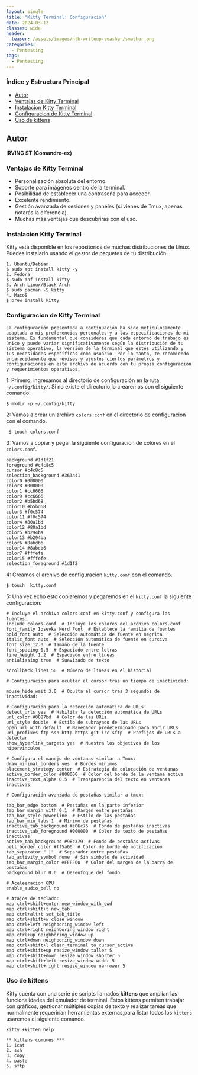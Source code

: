 ```yaml
---
layout: single
title: "Kitty Terminal: Configuración"
date: 2024-03-12
classes: wide
header:
  teaser: /assets/images/htb-writeup-smasher/smasher.png
categories:
  - Pentesting
tags:
  - Pentesting
---
```


### Índice y Estructura Principal

- [Autor](#autor)
- [Ventajas de Kitty Terminal](#ventajas-de-kitty-terminal)
- [Instalacion Kitty Terminal](#instalacion-kitty-terminal)
- [Configuracion de Kitty Terminal](#configuracion-de-kitty-terminal)
- [Uso de kittens](#uso-de-kittens)

## Autor


**IRVING ST (Comandre-ex)**

### Ventajas de Kitty Terminal

- Personalización absoluta del entorno.
- Soporte para imágenes dentro de la terminal.
- Posibilidad de establecer una contraseña para acceder.
- Excelente rendimiento.
- Gestión avanzada de sesiones y paneles (si vienes de Tmux, apenas notarás la diferencia).
- Muchas más ventajas que descubrirás con el uso.

### Instalacion Kitty Terminal

Kitty está disponible en los repositorios de muchas distribuciones de Linux. Puedes instalarlo usando el gestor de paquetes de tu distribución.
```shell
1. Ubuntu/Debian 
$ sudo apt install kitty -y
2. Fedora
$ sudo dnf install kitty
3. Arch Linux/Black Arch
$ sudo pacman -S kitty
4. MacoS
$ brew install kitty
```

### Configuracion de Kitty Terminal

`La configuración presentada a continuación ha sido meticulosamente adaptada a mis preferencias personales y a las especificaciones de mi sistema. Es fundamental que consideres que cada entorno de trabajo es único y puede variar significativamente según la distribución de tu sistema operativo, la versión de la terminal que estés utilizando y tus necesidades específicas como usuario. Por lo tanto, te recomiendo encarecidamente que revises y ajustes ciertos parámetros y configuraciones en este archivo de acuerdo con tu propia configuración y requerimientos operativos.`

1: Primero, ingresamos al directorio de configuración en la ruta `~/.config/kitty/`. Si no existe el directorio,lo créaremos con el siguiente comando.

```shell
$ mkdir -p ~/.config/kitty
```
2: Vamos a crear un archivo  `colors.conf` en el directorio  de configuracion con el comando.

```shell 
 $ touch colors.conf
```
3: Vamos a copiar y  pegar  la siguiente configuracion de colores en el `colors.conf`.

``` shell
background #1d1f21
foreground #c4c8c5
cursor #c4c8c5
selection_background #363a41
color0 #000000
color8 #000000
color1 #cc6666
color9 #cc6666
color2 #b5bd68
color10 #b5bd68
color3 #f0c574
color11 #f0c574
color4 #80a1bd
color12 #80a1bd
color5 #b294ba
color13 #b294ba
color6 #8abdb6
color14 #8abdb6
color7 #fffefe
color15 #fffefe
selection_foreground #1d1f2
```
4: Creamos el archivo de configuracion `kitty.conf` con el comando.

```shell
$ touch  kitty.conf
```
5: Una  vez echo esto  copiaremos y pegaremos en el  `kitty.conf` la siguiente configuracion.

```shell 
# Incluye el archivo colors.conf en kitty.conf y configura las fuentes:
include colors.conf  # Incluye los colores del archivo colors.conf
font_family Iosevka Nerd Font  # Establece la familia de fuentes
bold_font auto  # Selección automática de fuente en negrita
italic_font auto  # Selección automática de fuente en cursiva
font_size 12.0  # Tamaño de la fuente
font_spacing 0.5  # Espaciado entre letras
line_height 1.2  # Espaciado entre líneas
antialiasing true  # Suavizado de texto

scrollback_lines 50  # Número de líneas en el historial

# Configuración para ocultar el cursor tras un tiempo de inactividad:

mouse_hide_wait 3.0  # Oculta el cursor tras 3 segundos de inactividad:

# Configuración para la detección automática de URLs:
detect_urls yes  # Habilita la detección automática de URLs
url_color #0087bd  # Color de las URLs
url_style double  # Estilo de subrayado de las URLs
open_url_with default  # Navegador predeterminado para abrir URLs
url_prefixes ftp ssh http https git irc sftp  # Prefijos de URLs a detectar
show_hyperlink_targets yes  # Muestra los objetivos de los hipervínculos

# Configura el manejo de ventanas similar a Tmux:
draw_minimal_borders yes  # Bordes mínimos
placement_strategy center  # Estrategia de colocación de ventanas
active_border_color #808000  # Color del borde de la ventana activa
inactive_text_alpha 0.5  # Transparencia del texto en ventanas inactivas

# Configuración avanzada de pestañas similar a tmux:

tab_bar_edge bottom  # Pestañas en la parte inferior
tab_bar_margin_with 0.1  # Margen entre pestañas
tab_bar_style powerline  # Estilo de las pestañas
tab_bar_min_tabs 1  # Mínimo de pestañas
inactive_tab_background #e06c75  # Fondo de pestañas inactivas
inactive_tab_foreground #000000  # Color de texto de pestañas inactivas
active_tab_background #98c379  # Fondo de pestañas activas
bell_border_color #ff5a00  # Color de borde de notificación
tab_separator " |"  # Separador entre pestañas
tab_activity_symbol none  # Sin símbolo de actividad
tab_bar_margin_color #FFFF00  # Color del margen de la barra de pestañas
background_blur 0.6  # Desenfoque del fondo

# Aceleeracion GPU
enable_audio_bell no

# Atajos de teclado:
map ctrl+shift+enter new_window_with_cwd
map ctrl+shift+t new_tab
map ctrl+alt+t set_tab_title
map ctrl+shift+w close_window
map ctrl+left neighboring_window left
map ctrl+right neighboring_window right
map ctrl+up neighboring_window up
map ctrl+down neighboring_window down
map ctrl+shift+l clear_terminal to_cursor_active
map ctrl+shift+up resize_window taller 5
map ctrl+shift+down resize_window shorter 5
map ctrl+shift+left resize_window wider 5
map ctrl+shift+right resize_window narrower 5
```
### Uso de kittens
Kitty cuenta con una serie de scripts llamados **kittens** que amplían las funcionalidades del emulador de terminal. Estos kittens permiten trabajar con gráficos, gestionar múltiples copias de texto y realizar tareas que normalmente requerirían herramientas externas,para listar todos  los `kittens` usaremos el siguiente comando.
```shell
kitty +kitten help
```
``` shell 
** kittens comunes *** 
1. icat
2. ssh
3. copy
4. paste
5. sftp
```


